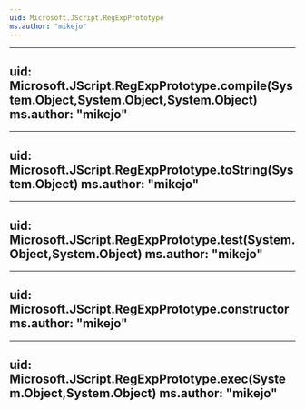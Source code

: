 ```yaml
---
uid: Microsoft.JScript.RegExpPrototype
ms.author: "mikejo"
---
```


---
uid: Microsoft.JScript.RegExpPrototype.compile(System.Object,System.Object,System.Object)
ms.author: "mikejo"
---

---
uid: Microsoft.JScript.RegExpPrototype.toString(System.Object)
ms.author: "mikejo"
---

---
uid: Microsoft.JScript.RegExpPrototype.test(System.Object,System.Object)
ms.author: "mikejo"
---

---
uid: Microsoft.JScript.RegExpPrototype.constructor
ms.author: "mikejo"
---

---
uid: Microsoft.JScript.RegExpPrototype.exec(System.Object,System.Object)
ms.author: "mikejo"
---
